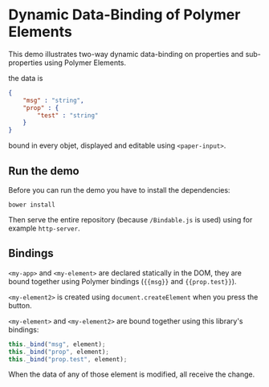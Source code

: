 # Dynamic Data-Binding of Polymer Elements
This demo illustrates two-way dynamic data-binding on properties and sub-properties using Polymer Elements.

the data is
```json
{
	"msg" : "string",
	"prop" : {
		"test" : "string"
	}
}
```
bound in every objet, displayed and editable using `<paper-input>`.

## Run the demo
Before you can run the demo you have to install the dependencies:
```
bower install
```
Then serve the entire repository (because `/Bindable.js` is used) using for example `http-server`.

## Bindings
`<my-app>` and `<my-element>` are declared statically in the DOM, they are bound together using Polymer bindings (`{{msg}}` and `{{prop.test}}`).

`<my-element2>` is created using `document.createElement` when you press the button.

`<my-element>` and `<my-element2>` are bound together using this library's bindings:

```js
this._bind("msg", element);
this._bind("prop", element);
this._bind("prop.test", element);
```

When the data of any of those element is modified, all receive the change.
